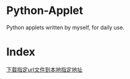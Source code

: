 # Python-Applet
Python applets written by myself, for daily use.

# Index
[下载指定url文件到本地指定地址](https://github.com/JNingWei/Python-Applet/tree/master/DownloadFileFromUrl)

